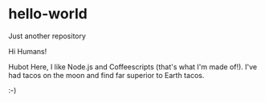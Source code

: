 # hello-world
Just another repository

Hi Humans!

Hubot Here, I like Node.js and Coffeescripts (that's what I'm made of!).
I've had tacos on the moon and find far superior to Earth tacos.

:-)
